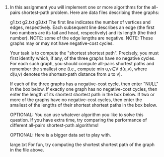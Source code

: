 1. In this assignment you will implement one or more algorithms for the all-pairs shortest-path problem. Here are data files describing three graphs:

	g1.txt  g2.txt  g3.txt
	The first line indicates the number of vertices and edges, respectively. Each subsequent line describes an edge (the first two numbers are its tail and head, respectively) and its length (the third number). NOTE: some of the edge lengths are negative. NOTE: These graphs may or may not have negative-cost cycles.

	Your task is to compute the "shortest shortest path". Precisely, you must first identify which, if any, of the three graphs have no negative cycles. For each such graph, you should compute all-pairs shortest paths and remember the smallest one (i.e., compute min u,v∈V d(u,v), where d(u,v) denotes the shortest-path distance from u to v).

	If each of the three graphs has a negative-cost cycle, then enter "NULL" in the box below. If exactly one graph has no negative-cost cycles, then enter the length of its shortest shortest path in the box below. If two or more of the graphs have no negative-cost cycles, then enter the smallest of the lengths of their shortest shortest paths in the box below.

	OPTIONAL: You can use whatever algorithm you like to solve this question. If you have extra time, try comparing the performance of different all-pairs shortest-path algorithms!

	OPTIONAL: Here is a bigger data set to play with.

	large.txt
	For fun, try computing the shortest shortest path of the graph in the file above.